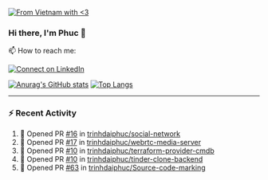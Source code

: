 [![From Vietnam with <3](https://raw.githubusercontent.com/webuild-community/badge/master/svg/love.svg)](https://webuild.community)

### Hi there, I'm Phuc 👋

📫 How to reach me:

[![Connect on LinkedIn](https://img.shields.io/badge/--linkedin?label=LinkedIn&logo=LinkedIn&style=social)](https://www.linkedin.com/in/trinh-dai-phuc/)


[![Anurag's GitHub stats](https://phuc-github-readme-stats.vercel.app/api?username=trinhdaiphuc&count_private=true&show_icons=true&theme=synthwave)](https://github.com/anuraghazra/github-readme-stats)
[![Top Langs](https://phuc-github-readme-stats.vercel.app/api/top-langs/?username=trinhdaiphuc&theme=synthwave&show_icons=true&layout=compact&langs_count=8&hide=html,css,scss,less,handlebars,ejs)](https://github.com/anuraghazra/github-readme-stats)


---

### :zap: Recent Activity

<!--START_SECTION:activity-->
1. 💪 Opened PR [#16](https://github.com/trinhdaiphuc/social-network/pull/16) in [trinhdaiphuc/social-network](https://github.com/trinhdaiphuc/social-network)
2. 💪 Opened PR [#17](https://github.com/trinhdaiphuc/webrtc-media-server/pull/17) in [trinhdaiphuc/webrtc-media-server](https://github.com/trinhdaiphuc/webrtc-media-server)
3. 💪 Opened PR [#10](https://github.com/trinhdaiphuc/terraform-provider-cmdb/pull/10) in [trinhdaiphuc/terraform-provider-cmdb](https://github.com/trinhdaiphuc/terraform-provider-cmdb)
4. 💪 Opened PR [#10](https://github.com/trinhdaiphuc/tinder-clone-backend/pull/10) in [trinhdaiphuc/tinder-clone-backend](https://github.com/trinhdaiphuc/tinder-clone-backend)
5. 💪 Opened PR [#63](https://github.com/trinhdaiphuc/Source-code-marking/pull/63) in [trinhdaiphuc/Source-code-marking](https://github.com/trinhdaiphuc/Source-code-marking)
<!--END_SECTION:activity-->

